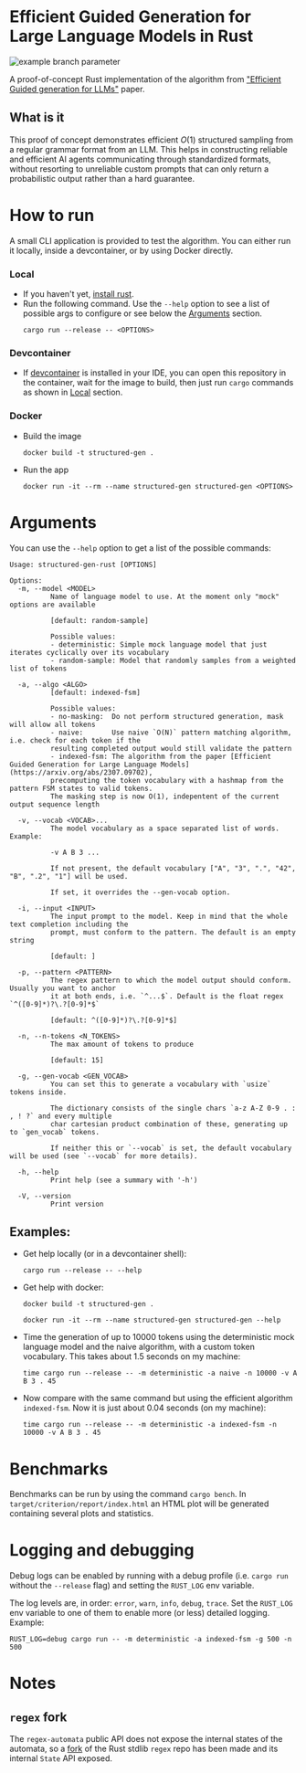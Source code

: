 # Efficient Guided Generation for Large Language Models in Rust
![example branch parameter](https://github.com/f-forcher/structured-gen-rust/actions/workflows/rust-tests.yml/badge.svg)

A proof-of-concept Rust implementation of the algorithm from ["Efficient Guided generation for LLMs"](https://arxiv.org/abs/2307.09702) paper.

## What is it
This proof of concept demonstrates efficient $O(1)$ structured sampling from a regular grammar format from an LLM. This helps
in constructing reliable and efficient AI agents communicating through standardized formats, without resorting to unreliable custom prompts that can only return
a probabilistic output rather than a hard guarantee.

# How to run
A small CLI application is provided to test the algorithm. You can either run it locally, inside a devcontainer, 
or by using Docker directly.

### Local
- If you haven't yet, [install rust](https://www.rust-lang.org/tools/install).
- Run the following command. Use the `--help` option to see a list of possible args to configure or see below
  the [Arguments](#arguments) section.
    ```
    cargo run --release -- <OPTIONS>
    ```

### Devcontainer
- If [devcontainer](https://code.visualstudio.com/docs/devcontainers/devcontainer-cli) is installed in your IDE, you can
  open this repository in the container, wait for the image to build, then just run `cargo` commands as shown in [Local](#local) section.

### Docker
- Build the image 
    ```
    docker build -t structured-gen .
    ```
- Run the app
    ```
    docker run -it --rm --name structured-gen structured-gen <OPTIONS>
    ```

# Arguments
You can use the `--help` option to get a list of the possible commands:

```
Usage: structured-gen-rust [OPTIONS]

Options:
  -m, --model <MODEL>
          Name of language model to use. At the moment only "mock" options are available

          [default: random-sample]

          Possible values:
          - deterministic: Simple mock language model that just iterates cyclically over its vocabulary
          - random-sample: Model that randomly samples from a weighted list of tokens

  -a, --algo <ALGO>
          [default: indexed-fsm]

          Possible values:
          - no-masking:  Do not perform structured generation, mask will allow all tokens
          - naive:       Use naive `O(N)` pattern matching algorithm, i.e. check for each token if the 
          resulting completed output would still validate the pattern
          - indexed-fsm: The algorithm from the paper [Efficient Guided Generation for Large Language Models](https://arxiv.org/abs/2307.09702), 
          precomputing the token vocabulary with a hashmap from the pattern FSM states to valid tokens. 
          The masking step is now O(1), indepentent of the current output sequence length

  -v, --vocab <VOCAB>...
          The model vocabulary as a space separated list of words. Example:

          -v A B 3 ...

          If not present, the default vocabulary ["A", "3", ".", "42", "B", ".2", "1"] will be used.

          If set, it overrides the --gen-vocab option.

  -i, --input <INPUT>
          The input prompt to the model. Keep in mind that the whole text completion including the 
          prompt, must conform to the pattern. The default is an empty string

          [default: ]

  -p, --pattern <PATTERN>
          The regex pattern to which the model output should conform. Usually you want to anchor 
          it at both ends, i.e. `^...$`. Default is the float regex `^([0-9]*)?\.?[0-9]*$`

          [default: ^([0-9]*)?\.?[0-9]*$]

  -n, --n-tokens <N_TOKENS>
          The max amount of tokens to produce

          [default: 15]

  -g, --gen-vocab <GEN_VOCAB>
          You can set this to generate a vocabulary with `usize` tokens inside.

          The dictionary consists of the single chars `a-z A-Z 0-9 . : , ! ?` and every multiple 
          char cartesian product combination of these, generating up to `gen_vocab` tokens.

          If neither this or `--vocab` is set, the default vocabulary will be used (see `--vocab` for more details).

  -h, --help
          Print help (see a summary with '-h')

  -V, --version
          Print version
```

## Examples:
- Get help locally (or in a devcontainer shell):
    ```
    cargo run --release -- --help
    ```
- Get help with docker:

    ```
    docker build -t structured-gen .

    docker run -it --rm --name structured-gen structured-gen --help
    ```
- Time the generation of up to 10000 tokens using the deterministic mock language model and the naive algorithm, with a custom token vocabulary. This takes about 1.5 seconds on my machine:

    ```
    time cargo run --release -- -m deterministic -a naive -n 10000 -v A B 3 . 45
    ```

- Now compare with the same command but using the efficient algorithm `indexed-fsm`. Now it is just
about 0.04 seconds (on my machine):

    ```
    time cargo run --release -- -m deterministic -a indexed-fsm -n 10000 -v A B 3 . 45
    ```

# Benchmarks
Benchmarks can be run by using the command `cargo bench`. 
In `target/criterion/report/index.html` an HTML plot will be generated
containing several plots and statistics.

# Logging and debugging
Debug logs can be enabled by running with a debug profile (i.e. `cargo run` without the `--release` flag) and setting the `RUST_LOG` env variable.

The log levels are, in order: `error`, `warn`, `info`, `debug`, `trace`.
Set the `RUST_LOG` env variable to one of them to enable more (or
less) detailed logging. Example:

```
RUST_LOG=debug cargo run -- -m deterministic -a indexed-fsm -g 500 -n 500
```

# Notes
## `regex` fork
The `regex-automata` public API does not expose the internal states
of the automata, so a [fork](https://github.com/f-forcher/regex/tree/expose-state-iter) of the Rust stdlib `regex` repo has been made 
and its internal `State` API exposed.
